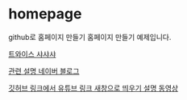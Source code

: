 # homepage
github로 홈페이지 만들기
홈페이지 만들기 예제입니다. 

[트와이스 샤샤샤](https://www.youtube.com/watch?v=oUrOAxVbieo)  

[관련 설명 네이버 블로그](http://blog.naver.com/mtinet/220728822943)

[깃허브 링크에서 유튜브 링크 새창으로 띄우기 설명 동영상](https://www.youtube.com/watch?v=_8qepJJJ2nQ)
